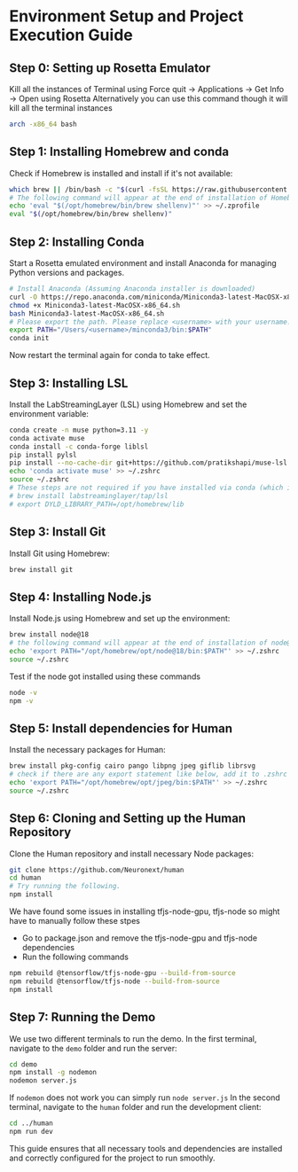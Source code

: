 # Environment Setup and Project Execution Guide

## Step 0: Setting up Rosetta Emulator
Kill all the instances of Terminal using Force quit -> Applications -> Get Info -> Open using Rosetta
Alternatively you can use this command though it will kill all the terminal instances
```bash
arch -x86_64 bash  
```

## Step 1: Installing Homebrew and conda
Check if Homebrew is installed and install if it's not available:
```bash
which brew || /bin/bash -c "$(curl -fsSL https://raw.githubusercontent.com/Homebrew/install/HEAD/install.sh)"
# The following command will appear at the end of installation of Homebrew, please verify and run it
echo 'eval "$(/opt/homebrew/bin/brew shellenv)"' >> ~/.zprofile
eval "$(/opt/homebrew/bin/brew shellenv)"
```

## Step 2: Installing Conda
Start a Rosetta emulated environment and install Anaconda for managing Python versions and packages.
```bash
# Install Anaconda (Assuming Anaconda installer is downloaded)
curl -O https://repo.anaconda.com/miniconda/Miniconda3-latest-MacOSX-x86_64.sh
chmod +x Miniconda3-latest-MacOSX-x86_64.sh
bash Miniconda3-latest-MacOSX-x86_64.sh
# Please export the path. Please replace <username> with your username. To get the username run `whoami` in terminal
export PATH="/Users/<username>/minconda3/bin:$PATH"
conda init
```
Now restart the terminal again for conda to take effect.

## Step 3: Installing LSL
Install the LabStreamingLayer (LSL) using Homebrew and set the environment variable:
```bash
conda create -n muse python=3.11 -y
conda activate muse
conda install -c conda-forge liblsl
pip install pylsl
pip install --no-cache-dir git+https://github.com/pratikshapi/muse-lsl.git
echo 'conda activate muse' >> ~/.zshrc
source ~/.zshrc
# These steps are not required if you have installed via conda (which is platform independent)
# brew install labstreaminglayer/tap/lsl
# export DYLD_LIBRARY_PATH=/opt/homebrew/lib
```
## Step 3: Install Git
Install Git using Homebrew:
```bash
brew install git
```

## Step 4: Installing Node.js
Install Node.js using Homebrew and set up the environment:
```bash
brew install node@18
# the following command will appear at the end of installation of node@18, please verify and run it
echo 'export PATH="/opt/homebrew/opt/node@18/bin:$PATH"' >> ~/.zshrc
source ~/.zshrc
```
Test if the node got installed using these commands
```bash
node -v
npm -v
```
## Step 5: Install dependencies for Human
Install the necessary packages for Human:
```bash
brew install pkg-config cairo pango libpng jpeg giflib librsvg
# check if there are any export statement like below, add it to .zshrc and then source the .zshrc file
echo 'export PATH="/opt/homebrew/opt/jpeg/bin:$PATH"' >> ~/.zshrc
source ~/.zshrc
```

## Step 6: Cloning and Setting up the Human Repository
Clone the Human repository and install necessary Node packages:
```bash
git clone https://github.com/Neuronext/human
cd human
# Try running the following.
npm install
```

We have found some issues in installing tfjs-node-gpu, tfjs-node so might have to manually follow these stpes
- Go to package.json and remove the tfjs-node-gpu and tfjs-node dependencies
- Run the following commands
```bash
npm rebuild @tensorflow/tfjs-node-gpu --build-from-source
npm rebuild @tensorflow/tfjs-node --build-from-source 
npm install
```

## Step 7: Running the Demo
We use two different terminals to run the demo. In the first terminal, navigate to the `demo` folder and run the server:
```bash
cd demo
npm install -g nodemon
nodemon server.js
```
If `nodemon` does not work you can simply run `node server.js`
In the second terminal, navigate to the `human` folder and run the development client:
```bash
cd ../human
npm run dev
```

This guide ensures that all necessary tools and dependencies are installed and correctly configured for the project to run smoothly.



